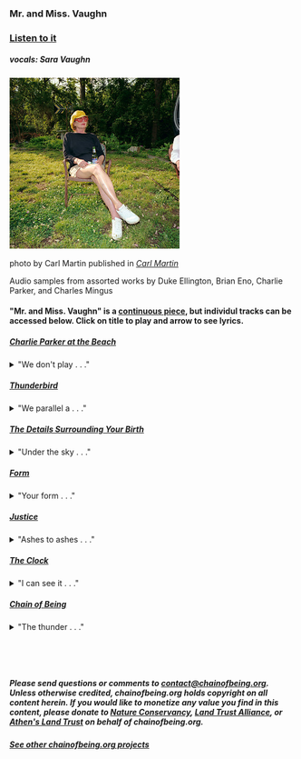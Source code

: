 ### Mr. and Miss. Vaughn

### [Listen to it](mmVaughn.mp3)

##### vocals: Sara Vaughn

<img src="saraThumb.jpeg">

photo by Carl Martin published in *[Carl Martin](http://lenscratch.com/2018/11/carl-martin-an-eponymous-book-of-photography/)*

Audio samples from assorted works by Duke Ellington, Brian Eno, Charlie Parker, and Charles Mingus

#### "Mr. and Miss. Vaughn" is a [continuous piece](mmVaughn.mp3), but individul tracks can be accessed below.  Click on title to play and arrow to see lyrics.

##### [Charlie Parker at the Beach](CharlieParkerattheBeach.mp3)
<details>
  <summary markdown='span'>"We don't play . . ."</summary>

~~~ text
We don't play The Beach Boys
	at the beach.
We wake early,
Vacant time drawing us back
From its collapsing alternative.
Contest of vacuums,
Sound from a dead man's horn,
Sun-toasted, salt-cured, soured,
Shaken out from a cobweb of wires
	in the big skull of a saxophone player
The note itself sixty years old,
Bound to get older,
Rewiring me

What a complicated path . . .

One note follows another,
One foot in front of the other.
As I passed the studio window,
He waved to me
While recording
"Bird of Paradise"
	- Blowing it out,
		just like that.
Some minds are so vast
That they become ensnared
And then enslaved
By music.

Charlie Parker was a city
And a plump, black vagrant,
Disheveled,
But like we beach-goers
Straining against the day's brilliance,
He was just scouting short-cuts
To a deeper joy.
~~~~

</details>

##### [Thunderbird](Thunderbird.mp3)
<details>
  <summary markdown='span'>"We parallel a . . ."</summary>

~~~ text
We parallel a wall-cloud in the Thunderbird.
At this clip, we'll out-pace the word
That hovers on waters.

What flies through the wireless-tower wires?
Spires power tireless, Sea-Doo highs that heal me

And you can be healed.

Testify! Testify!

I've seen the golden funnel way up high
And I shiver from waiting on God,

Yet the sky is a thick velvet curtain
That is rending to reveal your face,
A face stupid with brightness.

As close as a scorned lover,
Dry blue desert breath:
This is no good ship’s design
In which to practice death.

But it was only a test.
We are still blanks of the lathe.
I concede then protest. 
We are drag in the great swathe
Of time.
~~~

</details>

##### [The Details Surrounding Your Birth](TheDetailsSurroundingYourBirth.mp3)
<details>
  <summary markdown='span'>"Under the sky . . ."</summary>

~~~ text

Under the sky
I change my skin 
And the sky's clouds 
Are held back
In a circle
By a force 
From my head and eyes
That extends nearly to the horizon.

Child,
Bathe in your cozy restaurant:
Your ears hear the double time
Of your own heart in relation to your mother's.
You breathe into your ears
And taste yourself.

You are possessed.

Who else believes 
That when you look through a telescope
Into the clear Winter night
Before your birth
(As I hold the clouds away)
That the lights you see
Are dead souls imagining their reality?

Who else believes
That the embryo is charged 
With electric residue of the near-dead?

If you believe
	- Stand there
If you're curious
	- Stand over there 
If you've only come for the refreshments
	- Well, your power is not a force
		But it's endearing.

Under the skin of my eyelid is a film
As between the skin of the womb and you -
Blink into this magic hour
That outlines those up-ahead in gold light
And casts our shadows on those behind.

~~~

</details>

##### [Form](Form.mp3)
<details>
  <summary markdown='span'>"Your form . . ."</summary>

~~~ text

Your form,
With his bow drawn,
Is waiting, incompletely,
To be stepped into.

In Autumn
Millions of leaves fall
To the ground.

Release one.

Facing you,
Reflected in atomic detail,
Is another archer
Unloading the full envelope of his energy
Through your arrow.

~~~

</details>

##### [Justice](Justice.mp3)
<details>
  <summary markdown='span'>"Ashes to ashes . . ."</summary>

~~~ text

Ashes to ashes,
Just to just.

I just want a place
Where there’s just enough;

Just enough water to make some seed;
Just enough scratch to make it bleed;
Just enough salt to get us by;
Just enough hope to get us high.

I just want to clean-up after people 
on business trips
and then get brought bad news
	on little pink slips.

I just wanna be president
Within an abstract boundary
That separates brothers and sisters.

I just want it to be right
Even if it’s wrong;

Just to be a lawyer, who knows the rule,
Or a doctor, maybe,
Or a fool;

Just to be conscious of the Heraclitian struggle
Of every atom to exist
	- To make ends meet
And to be happy.

“You there, in the blue shirt,
What do you want to do
When you grow up?”
	- I’d like to be a writer.
“Just a writer?”
	- Just.


~~~

</details>

##### [The Clock](TheClock.mp3)
<details>
  <summary markdown='span'>"I can see it . . ."</summary>

~~~ text

I can see it so much better
When it
the clock
Is hidden.

I can
the clock
Meet you at coordinates
Three-million years from now
No, now!
the clock

Crickets keep time
But
the clock
They can't keep reality
Any more than Autumn can

the clock

Cesium, love
Quartz, hunger
Springs, reflex
the clock
Water, gravity

The gut-reckoned ratio
Between living a thousand years
the clock
And living forever

How many days are in a week?
the clock
There will always be roads
There will always be Yale

the clock

I remove your blouse
Your skirt, brassiere, and panties
the clock 
And check you for ticks

Tocs.

~~~

</details>

##### [Chain of Being](ChainofBeing.mp3)
<details>
  <summary markdown='span'>"The thunder . . ."</summary>

~~~ text

The thunder, my love,
Will shake the poetry
From this sentiment
And exhume its minor significance
Unto the living world.

Sun-kiss
Love-letter fire
The back-lit vista
That subsumes death and birth
	-An origin of species

The thunder, my love,
Will tear the paper
Of this snare,
But the lightening
Won't make a sound

"Sounds like a dream."
	-"It was a dream."
"What do you mean"
	-"I really had that dream."

The thunder, my love,
Allows me this refrain.

The clay road ends
Onward, onward
On foot
Through pines
Toward moonlight,
Passively accumulating
Memories and bugs
	-Rivers and cities
On to the next life.

~~~

</details>

<p> <br /> </p>
<p> <br /> </p>

##### Please send questions or comments to <contact@chainofbeing.org>.  Unless otherwise credited, chainofbeing.org holds copyright on all content herein.  If you would like to monetize any value you find in this content, please donate to [Nature Conservancy](https://support.nature.org), [Land Trust Alliance](https://donate.lta.org), or [Athen's Land Trust](https://connect.clickandpledge.com/w/Form/0d8d085d-92e9-4d3e-9d93-0052b950471b?637236895579056391) on behalf of chainofbeing.org.

##### [See other chainofbeing.org projects](../index)
